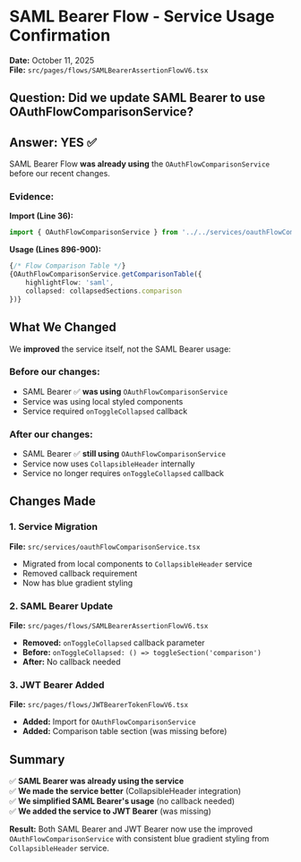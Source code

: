 # SAML Bearer Flow - Service Usage Confirmation

**Date:** October 11, 2025  
**File:** `src/pages/flows/SAMLBearerAssertionFlowV6.tsx`

## Question: Did we update SAML Bearer to use OAuthFlowComparisonService?

## Answer: YES ✅

SAML Bearer Flow **was already using** the `OAuthFlowComparisonService` before our recent changes.

### Evidence:

**Import (Line 36):**
```typescript
import { OAuthFlowComparisonService } from '../../services/oauthFlowComparisonService';
```

**Usage (Lines 896-900):**
```typescript
{/* Flow Comparison Table */}
{OAuthFlowComparisonService.getComparisonTable({
    highlightFlow: 'saml',
    collapsed: collapsedSections.comparison
})}
```

## What We Changed

We **improved** the service itself, not the SAML Bearer usage:

### Before our changes:
- SAML Bearer ✅ **was using** `OAuthFlowComparisonService`
- Service was using local styled components
- Service required `onToggleCollapsed` callback

### After our changes:
- SAML Bearer ✅ **still using** `OAuthFlowComparisonService`
- Service now uses `CollapsibleHeader` internally
- Service no longer requires `onToggleCollapsed` callback

## Changes Made

### 1. Service Migration
**File:** `src/services/oauthFlowComparisonService.tsx`
- Migrated from local components to `CollapsibleHeader` service
- Removed callback requirement
- Now has blue gradient styling

### 2. SAML Bearer Update
**File:** `src/pages/flows/SAMLBearerAssertionFlowV6.tsx`
- **Removed:** `onToggleCollapsed` callback parameter
- **Before:** `onToggleCollapsed: () => toggleSection('comparison')`
- **After:** No callback needed

### 3. JWT Bearer Added
**File:** `src/pages/flows/JWTBearerTokenFlowV6.tsx`
- **Added:** Import for `OAuthFlowComparisonService`
- **Added:** Comparison table section (was missing before)

## Summary

✅ **SAML Bearer was already using the service**  
✅ **We made the service better** (CollapsibleHeader integration)  
✅ **We simplified SAML Bearer's usage** (no callback needed)  
✅ **We added the service to JWT Bearer** (was missing)  

**Result:** Both SAML Bearer and JWT Bearer now use the improved `OAuthFlowComparisonService` with consistent blue gradient styling from `CollapsibleHeader` service.

